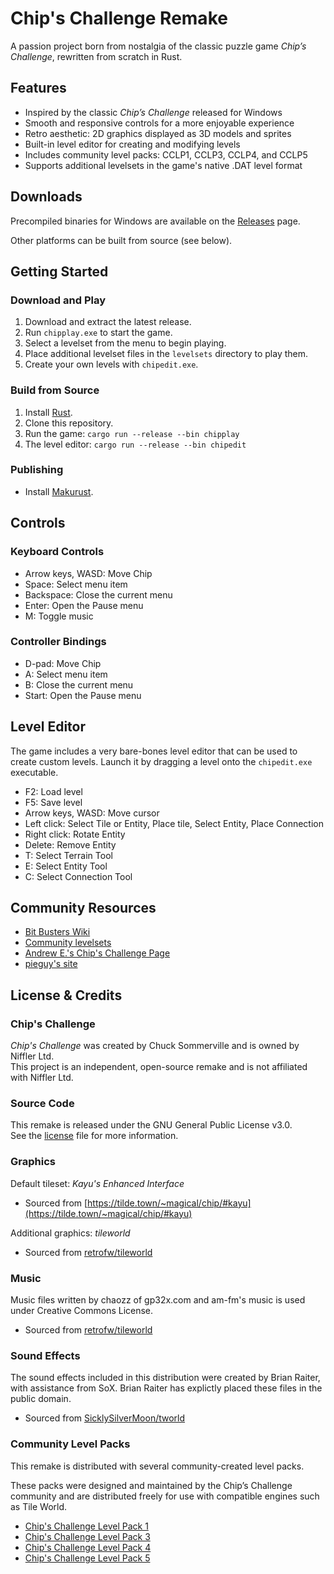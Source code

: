 Chip's Challenge Remake
=======================

A passion project born from nostalgia of the classic puzzle game *Chip’s Challenge*, rewritten from scratch in Rust.

Features
--------

- Inspired by the classic *Chip’s Challenge* released for Windows
- Smooth and responsive controls for a more enjoyable experience
- Retro aesthetic: 2D graphics displayed as 3D models and sprites
- Built-in level editor for creating and modifying levels
- Includes community level packs: CCLP1, CCLP3, CCLP4, and CCLP5
- Supports additional levelsets in the game's native .DAT level format

Downloads
---------

Precompiled binaries for Windows are available on the [Releases](https://github.com/CasualX/chipgame/releases) page.

Other platforms can be built from source (see below).

Getting Started
---------------

### Download and Play

1. Download and extract the latest release.
2. Run `chipplay.exe` to start the game.
3. Select a levelset from the menu to begin playing.
4. Place additional levelset files in the `levelsets` directory to play them.
5. Create your own levels with `chipedit.exe`.

### Build from Source

1. Install [Rust](https://www.rust-lang.org/tools/install).
2. Clone this repository.
3. Run the game: `cargo run --release --bin chipplay`
4. The level editor: `cargo run --release --bin chipedit`

### Publishing

* Install [Makurust](https://github.com/fromgodd/makurust).

Controls
--------

### Keyboard Controls

* Arrow keys, WASD: Move Chip
* Space: Select menu item
* Backspace: Close the current menu
* Enter: Open the Pause menu
* M: Toggle music

### Controller Bindings

* D-pad: Move Chip
* A: Select menu item
* B: Close the current menu
* Start: Open the Pause menu

Level Editor
------------

The game includes a very bare-bones level editor that can be used to create custom levels. Launch it by dragging a level onto the `chipedit.exe` executable.

* F2: Load level
* F5: Save level
* Arrow keys, WASD: Move cursor
* Left click: Select Tile or Entity, Place tile, Select Entity, Place Connection
* Right click: Rotate Entity
* Delete: Remove Entity
* T: Select Terrain Tool
* E: Select Entity Tool
* C: Select Connection Tool

Community Resources
-------------------

* [Bit Busters Wiki](https://wiki.bitbusters.club/Main_Page)
* [Community levelsets](https://sets.bitbusters.club/)
* [Andrew E.'s Chip's Challenge Page](https://tilde.town/~magical/chip/)
* [pieguy's site](https://davidstolp.com/old/chips/)

License & Credits
-----------------

### Chip's Challenge

*Chip's Challenge* was created by Chuck Sommerville and is owned by Niffler Ltd.  
This project is an independent, open-source remake and is not affiliated with Niffler Ltd.

### Source Code

This remake is released under the GNU General Public License v3.0.  
See the [license](license.md) file for more information.  

### Graphics

Default tileset: *Kayu's Enhanced Interface*

- Sourced from [https://tilde.town/~magical/chip/#kayu](https://tilde.town/~magical/chip/#kayu)

Additional graphics: *tileworld*

- Sourced from [retrofw/tileworld](https://github.com/retrofw/tileworld)

### Music

Music files written by chaozz of gp32x.com and am-fm's music is used under Creative Commons License.

* Sourced from [retrofw/tileworld](https://github.com/retrofw/tileworld)

### Sound Effects

The sound effects included in this distribution were created by Brian Raiter, with assistance from SoX. Brian Raiter has explictly placed these files in the public domain.

- Sourced from [SicklySilverMoon/tworld](https://github.com/SicklySilverMoon/tworld)

### Community Level Packs

This remake is distributed with several community-created level packs.

These packs were designed and maintained by the Chip’s Challenge community and are distributed freely for use with compatible engines such as Tile World.

* [Chip's Challenge Level Pack 1](https://wiki.bitbusters.club/Chip%27s_Challenge_Level_Pack_1)
* [Chip's Challenge Level Pack 3](https://wiki.bitbusters.club/Chip%27s_Challenge_Level_Pack_3)
* [Chip's Challenge Level Pack 4](https://wiki.bitbusters.club/Chip%27s_Challenge_Level_Pack_4)
* [Chip's Challenge Level Pack 5](https://wiki.bitbusters.club/Chip%27s_Challenge_Level_Pack_5)
